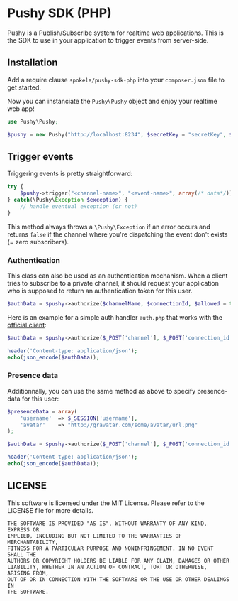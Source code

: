 # Pushy SDK (PHP)

Pushy is a Publish/Subscribe system for realtime web applications. 
This is the SDK to use in your application to trigger events from server-side.

## Installation

Add a require clause ```spokela/pushy-sdk-php``` into your ```composer.json``` file to get started.

Now you can instanciate the ```Pushy\Pushy``` object and enjoy your realtime web app!

```php
use Pushy\Pushy;

$pushy = new Pushy("http://localhost:8234", $secretKey = "secretKey", $timeout = 3);
```

## Trigger events

Triggering events is pretty straightforward:

```php
try {
    $pushy->trigger("<channel-name>", "<event-name>", array(/* data*/));
} catch(\Pushy\Exception $exception) {
    // handle eventual exception (or not)
}
```

This method always throws a ```\Pushy\Exception``` if an error occurs and returns ```false``` if the channel where you're dispatching the event don't exists (= zero subscribers).

### Authentication

This class can also be used as an authentication mechanism. When a client tries to subscribe to a private channel, it should request your 
application who is supposed to return an authentication token for this user. 

```php
$authData = $pushy->authorize($channelName, $connectionId, $allowed = true);
```

Here is an example for a simple auth handler ```auth.php``` that works with the [official client](https://github.com/spokela/pushy-client):

```php
$authData = $pushy->authorize($_POST['channel'], $_POST['connection_id'], true);

header('Content-type: application/json');
echo(json_encode($authData));
```

### Presence data

Additionnally, you can use the same method as above to specify presence-data for this user:

```php
$presenceData = array(
    'username'  => $_SESSION['username'],
    'avatar'    => "http://gravatar.com/some/avatar/url.png"
);

$authData = $pushy->authorize($_POST['channel'], $_POST['connection_id'], true, $presenceData);

header('Content-type: application/json');
echo(json_encode($authData));
```


## LICENSE

This software is licensed under the MIT License. Please refer to the LICENSE file for more details.

```
THE SOFTWARE IS PROVIDED "AS IS", WITHOUT WARRANTY OF ANY KIND, EXPRESS OR
IMPLIED, INCLUDING BUT NOT LIMITED TO THE WARRANTIES OF MERCHANTABILITY,
FITNESS FOR A PARTICULAR PURPOSE AND NONINFRINGEMENT. IN NO EVENT SHALL THE
AUTHORS OR COPYRIGHT HOLDERS BE LIABLE FOR ANY CLAIM, DAMAGES OR OTHER
LIABILITY, WHETHER IN AN ACTION OF CONTRACT, TORT OR OTHERWISE, ARISING FROM,
OUT OF OR IN CONNECTION WITH THE SOFTWARE OR THE USE OR OTHER DEALINGS IN
THE SOFTWARE.
```
